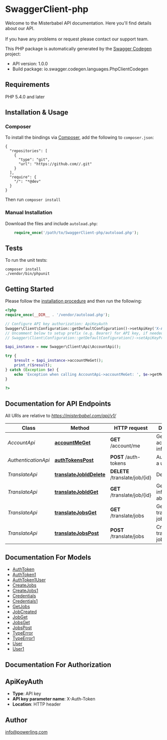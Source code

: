 # SwaggerClient-php
Welcome to the Misterbabel API documentation. Here you'll find details about our API.<br><br>If you have any problems or request please contact our support team.

This PHP package is automatically generated by the [Swagger Codegen](https://github.com/swagger-api/swagger-codegen) project:

- API version: 1.0.0
- Build package: io.swagger.codegen.languages.PhpClientCodegen

## Requirements

PHP 5.4.0 and later

## Installation & Usage
### Composer

To install the bindings via [Composer](http://getcomposer.org/), add the following to `composer.json`:

```
{
  "repositories": [
    {
      "type": "git",
      "url": "https://github.com//.git"
    }
  ],
  "require": {
    "/": "*@dev"
  }
}
```

Then run `composer install`

### Manual Installation

Download the files and include `autoload.php`:

```php
    require_once('/path/to/SwaggerClient-php/autoload.php');
```

## Tests

To run the unit tests:

```
composer install
./vendor/bin/phpunit
```

## Getting Started

Please follow the [installation procedure](#installation--usage) and then run the following:

```php
<?php
require_once(__DIR__ . '/vendor/autoload.php');

// Configure API key authorization: ApiKeyAuth
Swagger\Client\Configuration::getDefaultConfiguration()->setApiKey('X-Auth-Token', 'YOUR_API_KEY');
// Uncomment below to setup prefix (e.g. Bearer) for API key, if needed
// Swagger\Client\Configuration::getDefaultConfiguration()->setApiKeyPrefix('X-Auth-Token', 'Bearer');

$api_instance = new Swagger\Client\Api\AccountApi();

try {
    $result = $api_instance->accountMeGet();
    print_r($result);
} catch (Exception $e) {
    echo 'Exception when calling AccountApi->accountMeGet: ', $e->getMessage(), PHP_EOL;
}

?>
```

## Documentation for API Endpoints

All URIs are relative to *https://misterbabel.com/api/v1/*

Class | Method | HTTP request | Description
------------ | ------------- | ------------- | -------------
*AccountApi* | [**accountMeGet**](docs/Api/AccountApi.md#accountmeget) | **GET** /account/me | Get your account information
*AuthenticationApi* | [**authTokensPost**](docs/Api/AuthenticationApi.md#authtokenspost) | **POST** /auth-tokens | Authenticates a user
*TranslateApi* | [**translateJobIdDelete**](docs/Api/TranslateApi.md#translatejobiddelete) | **DELETE** /translate/job/{id} | Delete a job
*TranslateApi* | [**translateJobIdGet**](docs/Api/TranslateApi.md#translatejobidget) | **GET** /translate/job/{id} | Get information about a job
*TranslateApi* | [**translateJobsGet**](docs/Api/TranslateApi.md#translatejobsget) | **GET** /translate/jobs | Get all your translation jobs
*TranslateApi* | [**translateJobsPost**](docs/Api/TranslateApi.md#translatejobspost) | **POST** /translate/jobs | Create translation jobs


## Documentation For Models

 - [AuthToken](docs/Model/AuthToken.md)
 - [AuthToken1](docs/Model/AuthToken1.md)
 - [AuthToken1User](docs/Model/AuthToken1User.md)
 - [CreateJobs](docs/Model/CreateJobs.md)
 - [CreateJobs1](docs/Model/CreateJobs1.md)
 - [Credentials](docs/Model/Credentials.md)
 - [Credentials1](docs/Model/Credentials1.md)
 - [GetJobs](docs/Model/GetJobs.md)
 - [JobCreated](docs/Model/JobCreated.md)
 - [JobGet](docs/Model/JobGet.md)
 - [JobsGet](docs/Model/JobsGet.md)
 - [JobsPost](docs/Model/JobsPost.md)
 - [TypeError](docs/Model/TypeError.md)
 - [TypeError1](docs/Model/TypeError1.md)
 - [User](docs/Model/User.md)
 - [User1](docs/Model/User1.md)


## Documentation For Authorization


## ApiKeyAuth

- **Type**: API key
- **API key parameter name**: X-Auth-Token
- **Location**: HTTP header


## Author

info@powerling.com


